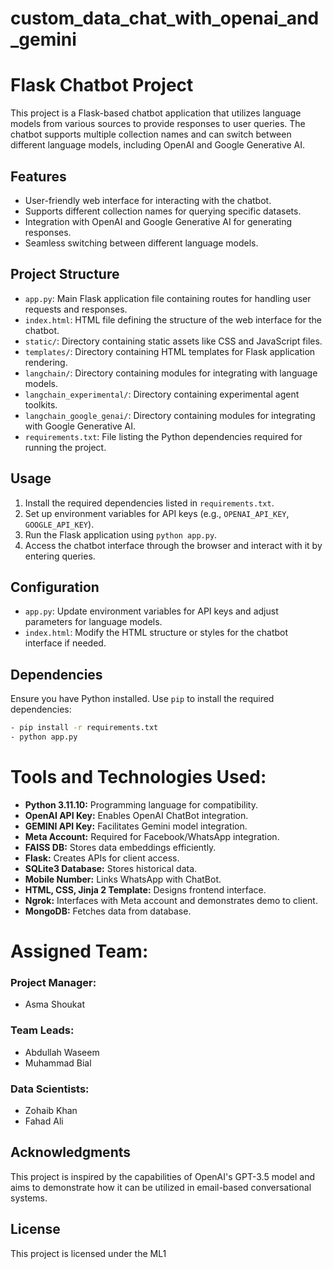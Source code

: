 # custom_data_chat_with_openai_and_gemini
# Flask Chatbot Project

This project is a Flask-based chatbot application that utilizes language models from various sources to provide responses to user queries. The chatbot supports multiple collection names and can switch between different language models, including OpenAI and Google Generative AI.

## Features

- User-friendly web interface for interacting with the chatbot.
- Supports different collection names for querying specific datasets.
- Integration with OpenAI and Google Generative AI for generating responses.
- Seamless switching between different language models.

## Project Structure

- `app.py`: Main Flask application file containing routes for handling user requests and responses.
- `index.html`: HTML file defining the structure of the web interface for the chatbot.
- `static/`: Directory containing static assets like CSS and JavaScript files.
- `templates/`: Directory containing HTML templates for Flask application rendering.
- `langchain/`: Directory containing modules for integrating with language models.
- `langchain_experimental/`: Directory containing experimental agent toolkits.
- `langchain_google_genai/`: Directory containing modules for integrating with Google Generative AI.
- `requirements.txt`: File listing the Python dependencies required for running the project.

## Usage

1. Install the required dependencies listed in `requirements.txt`.
2. Set up environment variables for API keys (e.g., `OPENAI_API_KEY`, `GOOGLE_API_KEY`).
3. Run the Flask application using `python app.py`.
4. Access the chatbot interface through the browser and interact with it by entering queries.

## Configuration

- `app.py`: Update environment variables for API keys and adjust parameters for language models.
- `index.html`: Modify the HTML structure or styles for the chatbot interface if needed.

## Dependencies

Ensure you have Python installed. Use `pip` to install the required dependencies:

```bash
- pip install -r requirements.txt
- python app.py
```
# Tools and Technologies Used:
- **Python 3.11.10:** Programming language for compatibility.
- **OpenAI API Key:** Enables OpenAI ChatBot integration.
- **GEMINI API Key:** Facilitates Gemini model integration.
- **Meta Account:** Required for Facebook/WhatsApp integration.
- **FAISS DB:** Stores data embeddings efficiently.
- **Flask:** Creates APIs for client access.
- **SQLite3 Database:** Stores historical data.
- **Mobile Number:** Links WhatsApp with ChatBot.
- **HTML, CSS, Jinja 2 Template:** Designs frontend interface.
- **Ngrok:** Interfaces with Meta account and demonstrates demo to client.
- **MongoDB:** Fetches data from database.



# Assigned Team:
### Project Manager:
- Asma Shoukat

### Team Leads:
- Abdullah Waseem
- Muhammad Bial

### Data Scientists:
- Zohaib Khan
- Fahad Ali

## Acknowledgments
This project is inspired by the capabilities of OpenAI's GPT-3.5 model and aims to demonstrate how it can be utilized in email-based conversational systems.

## License
This project is licensed under the ML1




